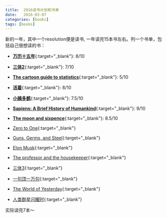 ```yaml
---
title:  2016读书计划和书单
date:   2016-03-07
categories: [books]
tags: [books]
---
```

新的一年，其中一个resolution便是读书, 一年读完15本书左右。列一个书单，包括自己很想读的书：  

- [**万历十五年**](https://book.douban.com/subject/25893465/){:target="_blank"}: 8/10  

- [**三体2**](https://book.douban.com/subject/26427703/){:target="_blank"}: 7/10  

- [**The cartoon guide to statistics**](https://book.douban.com/subject/2778766/){:target="_blank"}: 5/10      

- [**活着**](https://book.douban.com/subject/1082154/){:target="_blank"}: 8/10  

- [**小姨多鹤**](https://book.douban.com/subject/3012517/){:target="_blank"}: 7.5/10

- [**Sapiens: A Brief History of Humankind**](https://book.douban.com/subject/25904521/){:target="_blank"}: 9/10  

- [**The moon and sixpence**](https://book.douban.com/subject/1858513/){:target="_blank"}: 8.5/10

- [Zero to One](https://book.douban.com/subject/24753651/){:target="_blank"}  

- [Guns, Germs, and Steel](https://book.douban.com/subject/1813841/){:target="_blank"}  
- [Elon Musk](https://book.douban.com/subject/26372738/){:target="_blank"}  

- [The professor and the housekeeper](https://book.douban.com/subject/3566719/){:target="_blank"}   

- [三体3](https://book.douban.com/subject/26427705/){:target="_blank"}  

- [一句顶一万句](https://book.douban.com/subject/3633461/){:target="_blank"}   

- [The World of Yesterday](https://book.douban.com/subject/20545453/){:target="_blank"}

- [人类群星闪耀时](https://book.douban.com/subject/6783783/){:target="_blank"}   

实际读完7本～
